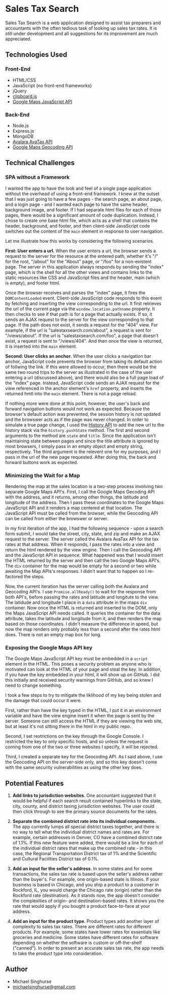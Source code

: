 # Sales Tax Search 

Sales Tax Search is a web application designed to assist tax preparers and
accountants with the often tedious task of looking up sales tax rates. It is
still under development and all suggestions for its improvement are much
appreciated.

## Technologies Used 

### Front-End
* HTML/CSS
* JavaScript (no front-end frameworks)
* jQuery 
* [clipboard.js](https://clipboardjs.com/)
* [Google Maps JavaScript API](https://developers.google.com/maps/documentation/javascript/overview)

### Back-End
* Node.js
* Express.js
* MongoDB
* [Avalara AvaTax API](https://developer.avalara.com/)
* [Google Maps Geocoding API](https://developers.google.com/maps/documentation/geocoding/overview)

## Technical Challenges
### SPA without a Framework

I wanted the app to have the look and feel of a single page application without
the overhead of using a front-end framework. I knew at the outset that I was 
just going to have a few pages - the search page, an about page, and a login 
page - and I wanted each page to have the same header, background image, and 
footer. If I had separate html files for each of those pages, there would be a 
significant amount of code duplication. Instead, I chose to create one base 
html file, which acts as a shell that contains the header, background, and
footer, and then client-side JavaScript code switches out the content of the
`main` element in response to user navigation.

Let me illustrate how this works by considering the following scenarios.

**First: User enters a url.** When the user enters a url, the browser sends a 
request to the server for the resource at the entered path, whether it's "/" for
the root, "/about" for the "About" page, or "/foo" for a non-existent page. The
server in this application always responds by sending the "index" page, which is
the shell for all the other views and contains links to the static resources
like CSS and JavaScript files and the header, main (which is empty), and footer html. 

Once the browser receives and parses the "index" page, it fires the
`DOMContentLoaded` event. Client-side JavaScript code responds to this 
event by fetching and inserting the view corresponding to the url. 
It first retrieves the url of the current page via the 
`window.location.pathname` property. It then checks to see if that path
is for a page that actually exists. If so, it sends an AJAX request to the server for
the view corresponding to that page. If the path does not exist, it sends a request for the 
"404" view. For example, if the url is "salestaxsearch.com/about", 
a request is sent for "/views/about". If the url is "salestaxsearch.com/foo", 
a page that doesn't exist, a request is sent to "/views/404". And then once
the view is returned, it is inserted into the `main` element.

**Second: User clicks an anchor.** When the user clicks a navigation bar anchor,
JavaScript code prevents the browser from taking its default action of follwing
the link. If this were allowed to occur, then
there would be the same two round trips to the server as illustrated in the case
of the user entering a url (discussed above), and there would also be a full page 
load of the "index" page. Instead, JavaScript code sends an AJAX request for the 
view referenced in the anchor element's `href` property, and inserts the returned 
hmtl into the `main` element. There is not a page reload.

If nothing more were done at this point, however, the user's back and forward
navigation buttons would not work as expected. Because the browser's default
action was prevented, the session history is not updated and the browswer
acts as if the page was never changed. In order to simulate a true page change,
I used the [History API](https://developer.mozilla.org/en-US/docs/Web/API/History)
to add the new url to the history stack via the `history.pushState` method. 
The first and second arguments to the method are `state` and `title`. Since 
the application isn't maintaining state between pages and
since the title attribute is ignored by most browsers, I simply pass in an empty
object and empty string, respectively. The third argument is the relevent one 
for my purposes, and I pass in the url of the new page requested. After doing 
this, the back and forward buttons work as expected. 

### Minimizing the Wait for a Map

Rendering the map at the sales location is a two-step process involving two
separate Google Maps API's. First, I call the Google Maps Gecoding API with the
address, and it returns, among other things, the latitude and longitude of the
address. Then I pass these coordinates to the Google Maps JavaScript API and it
renders a map centered at that location. The JavaScript API must be called from 
the browser, while the Geocoding API can be called from either the browswer or
server.

In my first iteration of the app, I had the following sequence - upon a search form
submit, I would take the street, city, state, and zip and make an AJAX request
to the server. The server called the Avalara AvaTax API for the tax rates at
that address. When it responds, I pass the rates into a view and return the html
rendered by the view engine. Then I call the Geocoding API and the JavaScript
API in sequence. What happened was that I would insert the HTML returned by the 
server and then call the two Google Maps API's. The `div` container for the map
would be empty for a second or two while awaiting the Map APIs's responses. I didn't
want that to happen so I re-factored the steps.

Now, the current iteration has the server calling both the Avalara and Geocoding
API's. I use `Promise.allReady()` to wait for the response from both API's,
before passing the rates and latitude and longitute to the view. The latidude
and longitude I place in a `data` attribute in the maps `div` container. Now
once the HTML is returned and inserted to the DOM, only the Maps JavaScript API
needs called. It queries the container for the data attribute, takes the
latitude and longitude from it, and then renders the map based on those
coordinates. I didn't measure the difference in speed, but now the map renders
only probably less than a second after the rates html does. There is not an empty
map box for long.

### Exposing the Google Maps API key

The Google Maps JavaScript API key must be embedded in a `script` element in the
HTML. This poses a security problem as anyone who is motivated can look at the
HTML of your page and steal the key. In addition, if you have the key embedded
in your html, it will show up on GitHub. I did this initially and
received security warnings from GitHub, and so knew I need to change something.

I took a few steps to try to mitigate the liklihood of my key being stolen
and the damage that could occur it were. 

First, rather than have the key typed in the HTML, I put it in an environment 
variable and have the view engine insert it when the page is sent by the server.
Someone can still access the HTML if they are viewing the web site, but at 
least it's not sitting there in the html in my public repo.

Second, I set restrictions on the key through the Google Console. I restricted
the key to only specific hosts, and so unless the request is coming from one
of the two or three websites I specify, it will be rejected.

Third, I created a separate key for the Geocoding API. As I said above, I use
the Geocoding API on the server-side only, and so this key doesn't come with the
same security vulnerabilities as using the other key does. 

## Potential Features
1. **Add links to jurisdiction websites**. One accountant suggested that it would be 
   helpful if each search result contained hyperlinks to the state, city, county, 
   and district taxing jurisdiction websites. The user could then click through
   to see the primary source documents for the rates.

2. **Separate the combined district rate into its individual components.** The 
   app currently lumps all special district taxes together, and there is no way 
   to tell what the individual district names and rates are. For example,
   certain addresses in Denver, CO have a combined district rate of 1.1%. If this 
   new feature were added, there would be a line for each of the individual district
   rates that make up the combined rate - in this case, the Regional 
   Transportation District tax of 1% and the Scientific and Cultural Facilities 
   District tax of 0.1%.

3. **Add an input for the seller's address**. In some states and for some 
   transactions, the sales tax rate is based upon the seller's address rather 
   than the buyer's. For example, one origin-based state is Illinois. If your 
   business is based in Chicago, and you ship a product to a customer in 
   Rockford, IL, you would charge the Chicago rate (origin) rather than the 
   Rockford rate (destination). As it stands now, the app doesn't consider the
   complexities of origin- and destination-based rates. It shows you the rate
   that would apply if you bought a product face-to-face at your address. 

4. **Add an input for the product type**. Product types add another layer of 
   complexity to sales tax rates. There are different rates for different 
   products. For example, some states have lower rates for essentials like 
   groceries and medicine. Some states have different rates for software 
   depending on whether the software is custom or off-the-shelf ("canned"). 
   In order to present an accurate sales tax rate, the app needs to take the 
   product type into consideration.
   
## Author
* Michael Singhurse
* michaelsinghurse@gmail.com 

